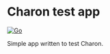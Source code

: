 # Charon test app

[![Go](https://img.shields.io/github/go-mod/go-version/f0m41h4u7/Charon-test-app?style=plastic)](https://github.com/f0m41h4u7/Charon-test-app/blob/master/go.mod)

Simple app written to test Charon.
